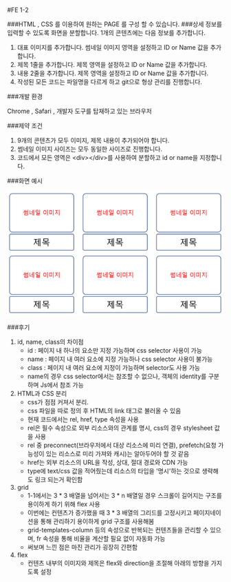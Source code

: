 #FE 1-2

###HTML , CSS 를 이용하여 원하는 PAGE 를 구성 할 수 있습니다.
###상세 정보를 입력할 수 있도록 화면을 분할합니다. 1개의 콘텐츠에는 다음 정보를 추가합니다.

1. 대표 이미지를 추가합니다. 썸네일 이미지 영역을 설정하고 ID or Name 값을 추가합니다.
2. 제목 1줄을 추가합니다. 제목 영역을 설정하고 ID or Name 값을 추가합니다.
3. 내용 2줄을 추가합니다. 제목 영역을 설정하고 ID or Name 값을 추가합니다.
4. 작성된 모든 코드는 파일명을 다르게 하고 git으로 형상 관리를 진행합니다.

###개발 환경

Chrome , Safari , 개발자 도구를 탑재하고 있는 브라우저

###제약 조건
1. 9개의 콘텐츠가 모두 이미지, 제목 내용이 추가되어야 합니다.
2. 썸네일 이미지 사이즈는 모두 동일한 사이즈로 진행합니다.
3. 코드에서 모든 영역은 \<div>\</div>를 사용하여 분할하고 id or name을 지정합니다.

###화면 예시

![데이터파일](./M1-2.png)

###후기
1. id, name, class의 차이점
   - id : 페이지 내 하나의 요소만 지정 가능하며 css selector 사용이 가능
   - name : 페이지 내 여러 요소에 지정 가능하나 css selector 사용이 불가능
   - class : 페이지 내 여러 요소에 지정이 가능하며 selector도 사용 가능
   - name의 경우 css selector에서는 참조할 수 없으나, 객체의 identity를 구분하며 Js에서 참조 가능
2. HTML과 CSS 분리
   - css가 점점 커져서 분리.
   - css 파일을 따로 정의 후 HTML의 link 태그로 불러올 수 있음
   - 현재 코드에서는 rel, href, type 속성을 사용
   - rel은 필수 속성으로 외부 리소스와의 관계를 명시, css의 경우 stylesheet 값을 사용
   - rel 중 preconnect(브라우저에서 대상 리소스에 미리 연결), prefetch(요청 가능성이 있는 리소스로 미리 가져와 캐시)는 알아두어야 할 것 같음
   - href는 외부 리소스의 URL을 작성, 상대, 절대 경로와 CDN 가능
   - type에 text/css 값을 적어줬는데 리소스의 타입을 '명시'하는 것으로 생략해도 링크 되는거 확인함
3. grid
   - 1-1에서는 3 * 3 배열을 넘어서는 3 * n 배열일 경우 스크롤이 길어지는 구조를 용이하게 하기 위해 flex 사용
   - 이번에는 컨텐츠가 증가했을 때 3 * 3 배열의 그리드를 고정시키고 페이지네이션을 통해 관리하기 용이하게 grid 구조를 사용해봄
   - grid-templates-column 등의 속성으로 반복되는 컨텐츠들을 관리할 수 있으며, fr 속성을 통해 비율을 계산할 필요 없이 자동화 가능
   - 써보며 느낀 점은 마진 관리가 굉장히 간편함
4. flex
   - 컨텐츠 내부의 이미지와 제목은 flex와 direction을 조절해 아래의 방향을 가지도록 설정